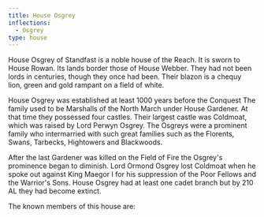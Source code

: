 ```yaml
---
title: House Osgrey
inflections:
  - Osgrey
type: house
---
```


 House Osgrey of Standfast is a noble house of the Reach. It is sworn to House Rowan. Its lands border those of House Webber. They had not been lords in centuries, though they once had been. Their blazon is a chequy lion, green and gold rampant on a field of white.

House Osgrey was established at least 1000 years before the Conquest The family used to be Marshalls of the North March under House Gardener. At that time they possessed four castles. Their largest castle was Coldmoat, which was raised by Lord Perwyn Osgrey. The Osgreys were a prominent family who intermarried with such great families such as the Florents, Swans, Tarbecks, Hightowers and Blackwoods.

After the last Gardener was killed on the Field of Fire the Osgrey's prominence began to diminish. Lord Ormond Osgrey lost Coldmoat when he spoke out against King Maegor I for his suppression of the Poor Fellows and the Warrior's Sons. House Osgrey had at least one cadet branch but by 210 AL they had become extinct.

The known members of this house are:




